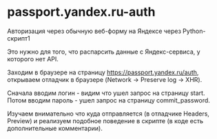 # passport.yandex.ru-auth
Авторизация через обычную веб-форму на Яндексе через Python-скрипт1

Это нужно для того, что распарсить данные с Яндекс-сервиса, у которого нет API.

Заходим в браузере на страницу https://passport.yandex.ru/auth, открываем отладчик в браузере (Network -> Preserve log -> XHR).

Сначала вводим логин - видим что ушел запрос на страницу start. Потом вводим пароль - ушел запрос на страницу commit_password.

Изучаем внимательно что куда отправляется (в отладчике Headers, Preview) и реализуем подобное поведение в скрипте (в коде есть дополнительные комментарии).
